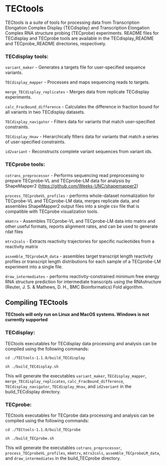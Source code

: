 # TECtools

TECtools is a suite of tools for processing data from Transcription Elongation Complex Display (TECdisplay) and Transcription Elongation Complex RNA structure probing (TECprobe) experiments. README files for TECdisplay and TECprobe tools are available in the TECdisplay_README and TECprobe_README directories, respectively.

### TECdisplay tools:

`variant_maker` - Generates a targets file for user-specified sequence variants.

`TECdisplay_mapper` - Processes and maps sequencing reads to targets.

`merge_TECdisplay_replicates` - Merges data from replicate TECdisplay experiments.

`calc_FracBound_difference` - Calculates the difference in fraction bound for all variants in two TECdisplay datasets.

`TECdisplay_navigator` - Filters data for variants that match user-specified constraints.

`TECdisplay_Hnav` - Hierarchically filters data for variants that match a series of user-specified constraints.

`id2variant` - Reconstructs complete variant sequences from variant ids.


### TECprobe tools:

`cotrans_preprocessor` - Performs sequencing read preprocessing to prepare TECprobe-VL and TECprobe-LM data for analysis by ShapeMapper2 (https://github.com/Weeks-UNC/shapemapper2)

`process_TECprobeVL_profiles` - performs whole-dataset normalization for TECprobe-VL and TECprobe-LM data, merges replicate data, and assembles ShapeMapper2 output files into a single csv file that is compatible with TECprobe visualization tools.

`mkmtrx` - Assembles TECprobe-VL and TECprobe-LM data into matrix and other useful formats, reports alignment rates, and can be used to generate rdat files

`mtrx2cols` - Extracts reactivity trajectories for specific nucleotides from a reactivity matrix

`assemble_TECprobeLM_data` - assembles target transcript length reactivity profiles or transcript length distributions for each sample of a TECprobe-LM experiment into a single file.

`draw_intermediates` - performs reactivity-constrained minimum free energy RNA structure prediction for intermediate transcripts using the RNAstructure (Reuter, J. S. & Mathews, D. H., BMC Bioinformatics) Fold algorithm.


## Compiling TECtools

**TECtools will only run on Linux and MacOS systems. Windows is not currently supported**

### TECdisplay:

TECtools executables for TECdisplay data processing and analysis can be compiled using the following commands:

```
cd ./TECtools-1.1.0/build_TECdisplay

sh ./build_TECdisplay.sh
```

This will generate the executables `variant_maker`, `TECdisplay_mapper`, `merge_TECdisplay_replicates`, `calc_FracBound_difference`, `TECdisplay_navigator`, `TECdisplay_Hnav`, and `id2variant` in the build_TECdisplay directory.



### TECprobe:

TECtools executables for TECprobe data processing and analysis can be compiled using the following commands:

```
cd ./TECtools-1.1.0/build_TECprobe

sh ./build_TECprobe.sh
```

This will generate the executables `cotrans_preprocessor`, `process_TECprobeVL_profiles`, `mkmtrx`, `mtrx2cols`, `assemble_TECprobeLM_data`, and `draw_intermediates` in the build_TECprobe directory.
